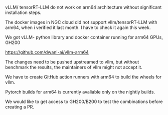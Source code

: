 vLLM/ tensorRT-LLM  do not work on arm64 architecture without significant installation steps. 

The docker images in NGC cloud did not support vllm/tensorRT-LLM with arm64, when i verified it last month. I have to check it again this week.

We got vLLM- python library and docker container running for arm64 GPUs, GH200 

https://github.com/dwani-ai/vllm-arm64

The changes need to be pushed upstreamed to vllm, but without benchmark the results, the maintainers of vllm might not accept it.

We have to create GitHub action runners with arm64 to build the wheels for vllm.

Pytorch builds for arm64 is currently avaliable only on the nightly builds.

We would like to get access to GH200/B200 to test the combinations before creating a PR.


